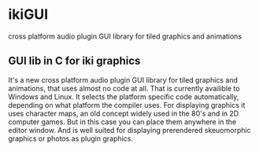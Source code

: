 # ikiGUI
cross platform audio plugin GUI library for tiled graphics and animations

## GUI lib in C for iki graphics
It's a new cross platform audio plugin GUI library for tiled graphics and animations, that uses almost no code at all. That is currently availible to Windows and Linux. 
It selects the platform specific code automatically, depending on what platform the compiler uses.
For displaying graphics it uses character maps, an old concept widely used in the 80's and in 2D computer games. But in this case you can place them anywhere in the editor window.
And is well suited for displaying prerendered skeuomorphic graphics or photos as plugin graphics.
